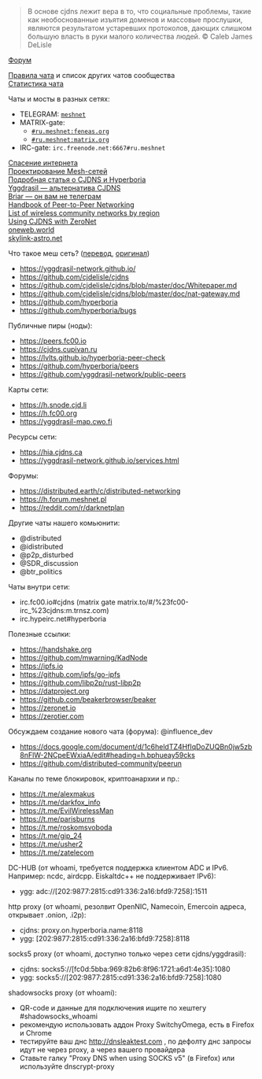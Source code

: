 >В основе cjdns лежит вера в то, что социальные проблемы, такие как необоснованные изъятия доменов и массовые прослушки, являются результатом устаревших протоколов, дающих слишком большую власть в руки малого количества людей. © Caleb James DeLisle

[Форум](https://www.reddit.com/r/ru_meshnet/) 

[Правила чата](https://docs.google.com/document/d/1FmnWIkqs499e25ndv-8EuvHiVKQVjjhJwRuGSYYW_oY/edit?usp=sharing) и список других чатов сообщества  
[Статистика чата](http://combot.org/c/-1001135587237) 

Чаты и мосты в разных сетях:
- TELEGRAM: [`meshnet`](https://t.me/meshnet)
- MATRIX-gate: 
  - [`#ru.meshnet:feneas.org`](https://matrix.to/#/#ru.meshnet:feneas.org)
  - [`#ru.meshnet:matrix.org`](https://matrix.to/#/#ru.meshnet:matrix.org)
- IRC-gate: `irc.freenode.net:6667#ru.meshnet`

[Спасение интернета](https://golos.io/p2p/@foxcool/spasenie-interneta)  
[Проектирование Mesh-сетей](https://nag.ru/articles/article/102081/proektirovanie-mesh-setey.html)  
[Подробная статья о CJDNS и Hyperboria](http://netwhood.online/2018/10/21/cjdns-theory-and-practice/)  
[Yggdrasil — альтернатива CJDNS](http://yggdrasil-network.github.io/)  
[Briar — он вам не телеграм](https://briarproject.org/)  
[Handbook of Peer-to-Peer Networking](https://t.me/meshnet/40029)   
[List of wireless community networks by region](https://en.wikipedia.org/wiki/List_of_wireless_community_networks_by_region)  
[Using CJDNS with ZeroNet](https://proxy.zeronet.a0z.ru/1N6zp6jCXPBktNMPfe7UJBpQGyfCq7k2M8/?Post:51:Using+CJDNS+with+ZeroNet)  
[oneweb.world](https://oneweb.world/)  
[skylink-astro.net](http://www.skylink-astro.net/)  

Что такое меш сеть? ([перевод](https://www.youtube.com/watch?v=SXgeNHP0IEg), [оригинал](http://youtube.com/watch?v=cK73sYM3g0Q))
- https://yggdrasil-network.github.io/
- https://github.com/cjdelisle/cjdns
- https://github.com/cjdelisle/cjdns/blob/master/doc/Whitepaper.md
- https://github.com/cjdelisle/cjdns/blob/master/doc/nat-gateway.md
- https://github.com/hyperboria
- https://github.com/hyperboria/bugs

Публичные пиры (ноды):
- https://peers.fc00.io
- https://cjdns.cupivan.ru
- https://lvlts.github.io/hyperboria-peer-check
- https://github.com/hyperboria/peers
- https://github.com/yggdrasil-network/public-peers

Карты сети:
- https://h.snode.cjd.li
- https://h.fc00.org
- https://yggdrasil-map.cwo.fi

Ресурсы сети:
- https://hia.cjdns.ca
- https://yggdrasil-network.github.io/services.html

Форумы:
- https://distributed.earth/c/distributed-networking
- https://h.forum.meshnet.pl
- https://reddit.com/r/darknetplan

Другие чаты нашего комьюнити:
- @distributed
- @idistributed
- @p2p_disturbed
- @SDR_discussion
- @btr_politics

Чаты внутри сети:
- irc.fc00.io#cjdns (matrix gate matrix.to/#/%23fc00-irc_%23cjdns:m.trnsz.com)
- irc.hypeirc.net#hyperboria

Полезные ссылки:
- https://handshake.org
- https://github.com/mwarning/KadNode
- https://ipfs.io
- https://github.com/ipfs/go-ipfs
- https://github.com/libp2p/rust-libp2p
- https://datproject.org
- https://github.com/beakerbrowser/beaker
- https://zeronet.io
- https://zerotier.com

Обсуждаем создание нового чата (форума):
@influence_dev
- https://docs.google.com/document/d/1c6heldTZ4HfIqDoZUQBn0jw5zb8nFlW-2NCpeEWxiaA/edit#heading=h.bphueay59cks
- https://github.com/distributed-community/peerun

Каналы по теме блокировок, криптоанархии и пр.:
- https://t.me/alexmakus
- https://t.me/darkfox_info
- https://t.me/EvilWirelessMan
- https://t.me/parisburns
- https://t.me/roskomsvoboda
- https://t.me/gip_24
- https://t.me/usher2
- https://t.me/zatelecom

DC-HUB (от whoami, требуется поддержка клиентом ADC и IPv6. Например: ncdc, airdcpp. Eiskaltdc++ не поддерживает IPv6): 
- ygg: adc://[202:9877:2815:cd91:336:2a16:bfd9:7258]:1511

http proxy (от whoami, резолвит OpenNIC, Namecoin, Emercoin адреса, открывает .onion, .i2p):
- cjdns: proxy.on.hyperboria.name:8118
- ygg: [202:9877:2815:cd91:336:2a16:bfd9:7258]:8118

socks5 proxy (от whoami, доступно только через сети cjdns/yggdrasil):
- cjdns: socks5://[fc0d:5bba:969:82b6:8f96:1721:a6d1:4e35]:1080
- ygg: socks5://[202:9877:2815:cd91:336:2a16:bfd9:7258]:1080

shadowsocks proxy (от whoami):
- QR-code и данные для подключения ищите по хештегу #shadowsocks_whoami
- рекомендую использовать аддон Proxy SwitchyOmega, есть в Firefox и Chrome
- тестируйте ваш днс http://dnsleaktest.com , по дефолту днс запросы идут не через proxy, а через вашего провайдера
- Ставьте галку "Proxy DNS when using SOCKS v5" (в Firefox) или используйте dnscrypt-proxy
